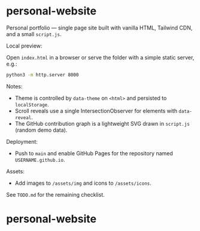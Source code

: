 # personal-website

Personal portfolio — single page site built with vanilla HTML, Tailwind CDN, and a small `script.js`.

Local preview:

Open `index.html` in a browser or serve the folder with a simple static server, e.g.:

```bash
python3 -m http.server 8000
```

Notes:
- Theme is controlled by `data-theme` on `<html>` and persisted to `localStorage`.
- Scroll reveals use a single IntersectionObserver for elements with `data-reveal`.
- The GitHub contribution graph is a lightweight SVG drawn in `script.js` (random demo data).

Deployment:
- Push to `main` and enable GitHub Pages for the repository named `USERNAME.github.io`.

Assets:
- Add images to `/assets/img` and icons to `/assets/icons`.

See `TODO.md` for the remaining checklist.
# personal-website